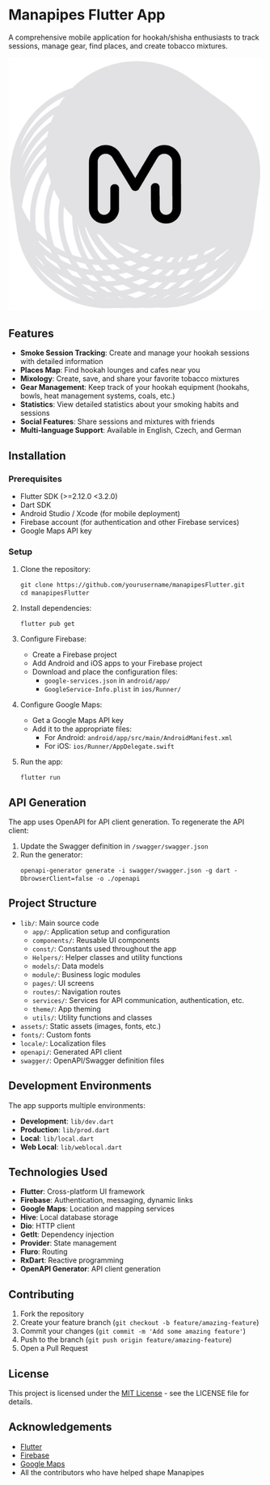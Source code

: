 # Manapipes Flutter App

A comprehensive mobile application for hookah/shisha enthusiasts to track sessions, manage gear, find places, and create tobacco mixtures.

![Manapipes Logo](assets/mana_logo_black.png)

## Features

- **Smoke Session Tracking**: Create and manage your hookah sessions with detailed information
- **Places Map**: Find hookah lounges and cafes near you
- **Mixology**: Create, save, and share your favorite tobacco mixtures
- **Gear Management**: Keep track of your hookah equipment (hookahs, bowls, heat management systems, coals, etc.)
- **Statistics**: View detailed statistics about your smoking habits and sessions
- **Social Features**: Share sessions and mixtures with friends
- **Multi-language Support**: Available in English, Czech, and German

## Installation

### Prerequisites

- Flutter SDK (>=2.12.0 <3.2.0)
- Dart SDK
- Android Studio / Xcode (for mobile deployment)
- Firebase account (for authentication and other Firebase services)
- Google Maps API key

### Setup

1. Clone the repository:
   ```
   git clone https://github.com/yourusername/manapipesFlutter.git
   cd manapipesFlutter
   ```

2. Install dependencies:
   ```
   flutter pub get
   ```

3. Configure Firebase:
   - Create a Firebase project
   - Add Android and iOS apps to your Firebase project
   - Download and place the configuration files:
     - `google-services.json` in `android/app/`
     - `GoogleService-Info.plist` in `ios/Runner/`

4. Configure Google Maps:
   - Get a Google Maps API key
   - Add it to the appropriate files:
     - For Android: `android/app/src/main/AndroidManifest.xml`
     - For iOS: `ios/Runner/AppDelegate.swift`

5. Run the app:
   ```
   flutter run
   ```

## API Generation

The app uses OpenAPI for API client generation. To regenerate the API client:

1. Update the Swagger definition in `/swagger/swagger.json`
2. Run the generator:
   ```
   openapi-generator generate -i swagger/swagger.json -g dart -DbrowserClient=false -o ./openapi
   ```

## Project Structure

- `lib/`: Main source code
  - `app/`: Application setup and configuration
  - `components/`: Reusable UI components
  - `const/`: Constants used throughout the app
  - `Helpers/`: Helper classes and utility functions
  - `models/`: Data models
  - `module/`: Business logic modules
  - `pages/`: UI screens
  - `routes/`: Navigation routes
  - `services/`: Services for API communication, authentication, etc.
  - `theme/`: App theming
  - `utils/`: Utility functions and classes
- `assets/`: Static assets (images, fonts, etc.)
- `fonts/`: Custom fonts
- `locale/`: Localization files
- `openapi/`: Generated API client
- `swagger/`: OpenAPI/Swagger definition files

## Development Environments

The app supports multiple environments:

- **Development**: `lib/dev.dart`
- **Production**: `lib/prod.dart`
- **Local**: `lib/local.dart`
- **Web Local**: `lib/weblocal.dart`

## Technologies Used

- **Flutter**: Cross-platform UI framework
- **Firebase**: Authentication, messaging, dynamic links
- **Google Maps**: Location and mapping services
- **Hive**: Local database storage
- **Dio**: HTTP client
- **GetIt**: Dependency injection
- **Provider**: State management
- **Fluro**: Routing
- **RxDart**: Reactive programming
- **OpenAPI Generator**: API client generation

## Contributing

1. Fork the repository
2. Create your feature branch (`git checkout -b feature/amazing-feature`)
3. Commit your changes (`git commit -m 'Add some amazing feature'`)
4. Push to the branch (`git push origin feature/amazing-feature`)
5. Open a Pull Request

## License

This project is licensed under the [MIT License](LICENSE) - see the LICENSE file for details.

## Acknowledgements

- [Flutter](https://flutter.dev/)
- [Firebase](https://firebase.google.com/)
- [Google Maps](https://developers.google.com/maps)
- All the contributors who have helped shape Manapipes
